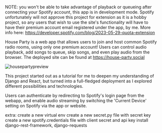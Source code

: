 NOTE: you won't be able to take advantage of playback or queueing after connecting your Spotify account, this app is in development mode. Spotify unfortunately will not approve this project for extension as it is a hobby project, so any users that wish to use the site's functionality will have to have their premium account email registered under the app, by me. More info here: https://developer.spotify.com/blog/2023-05-29-quota-extension

House Party is a web app that allows users to join and host common Spotify radio rooms, using only one premium account! Users can control audio playback, add songs to queue, skip songs, and even play audio from the browser.
The deployed site can be found at https://house-party.social

![housepartypreview](https://github.com/watsittooya1/House-Party/assets/57497072/0a998689-f6a9-4e3b-9fda-2bdf09ca3e1a)

This project started out as a tutorial for me to deepen my understanding of Django and React, but turned into a full-fledged deployment as I explored different possibilities and technologies.

Users can authenticate by redirecting to Spotify's login page from the webapp, and enable audio streaming by switching the 'Current Device' setting on Spotify via the app or website.

extra:
create a new virtual env
create a new secret.py file with secret key
create a new spotify.credentials file with client secret and api key
install django-rest-framework, django-requests

